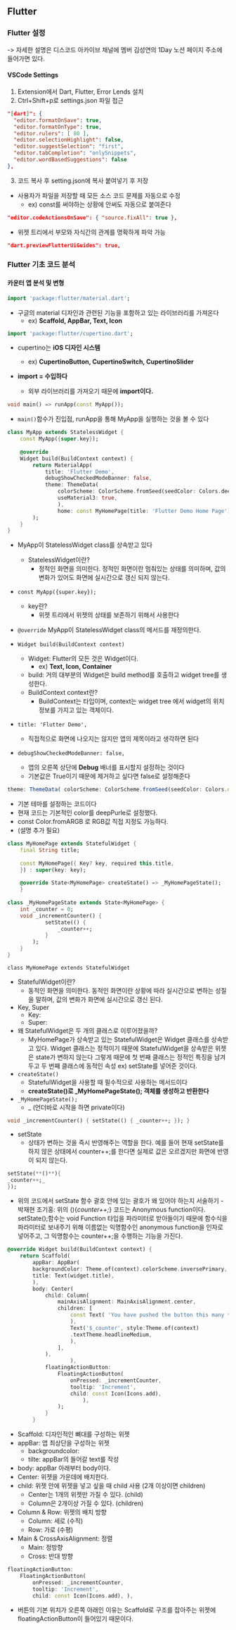 ## Flutter

### Flutter 설정
-> 자세한 설명은 디스코드 아카이브 채널에
멤버 김성연의 1Day 노션 페이지 주소에 들어가면 있다.

#### VSCode Settings
1. Extension에서 Dart, Flutter, Error Lends 설치
2. Ctrl+Shift+p로 settings.json 파일 접근
``` JSON
"[dart]": {
  "editor.formatOnSave": true,
  "editor.formatOnType": true,
  "editor.rulers": [ 80 ],
  "editor.selectionHighlight": false,
  "editor.suggestSelection": "first",
  "editor.tabCompletion": "onlySnippets",
  "editor.wordBasedSuggestions": false
},

```
3. 코드 복사 후 setting.json에 복사 붙여넣기 후 저장
- 사용자가 파일을 저장할 때 모든 소스 코드 문제를 자동으로 수정
    - ex) const를 써야하는 상황에 안써도 자동으로 붙여준다
``` JSON
"editor.codeActionsOnSave": { "source.fixAll": true },
```
- 위젯 트리에서 부모와 자식간의 관계를 명확하게 파악 가능
``` JSON
"dart.previewFlutterUiGuides": true,
```

### Flutter 기초 코드 분석

#### 카운터 앱 분석 및 변형

``` Dart
import 'package:flutter/material.dart';
```
- 구글의 material 디자인과 관련된 기능을 포함하고 있는 라이브러리를 가져온다
    - ex) **Scaffold, AppBar, Text, Icon**

```Dart
import 'package:flutter/cupertino.dart';
```
- cupertino는 **iOS 디자인 시스템**
    - ex) **CupertinoButton, CupertinoSwitch, CupertinoSlider**

- **import = 수입하다**
    - 외부 라이브러리를 가져오기 때문에 **import이다.**

```Dart
void main() => runApp(const MyApp());
```
- `main()`함수가 진입점, runApp을 통해 MyApp을 실행하는 것을 볼 수 있다

```Dart
class MyApp extends StatelessWidget {
	const MyApp({super.key});
	
	@override
	Widget build(BuildContext context) {
		return MaterialApp(
			title: 'Flutter Demo',
			debugShowCheckedModeBanner: false,
			theme: ThemeData(
				colorScheme: ColorScheme.fromSeed(seedColor: Colors.deepPurple),
				useMaterial3: true,
				),
				home: const MyHomePage(title: 'Flutter Demo Home Page'),
		);
	}
}
```
- MyApp이 StatelessWidget class를 상속받고 있다
    - StatelessWidget이란?
        - 정적인 화면을 의미한다. 정적인 화면이란 멈춰있는 상태를 의미하며, 값의 변화가 있어도 화면에 실시간으로  갱신 되지 않는다. 
- `const MyApp({super.key});`
	- key란?
		- 위젯 트리에서 위젯의 상태를 보존하기 위해서 사용한다
- `@override` MyApp이 StatelessWidget class의 메서드를 재정의한다.
- `Widget build(BuildContext context)`
	- Widget: Flutter의 모든 것은 Widget이다.
		- ex) **Text, Icon, Container**
	- build: 거의 대부분의 Widget은 build method를 호출하고 widget tree를 생성한다.
	- BuildContext context란?
		- BuildContext는 타입이며, context는 widget tree 에서 widget의 위치정보를 가지고 있는 객체이다.
- `title: 'Flutter Demo',`
    - 직접적으로 화면에 나오지는 않지만 앱의 제목이라고 생각하면 된다

- `debugShowCheckedModeBanner: false,`
    - 앱의 오른쪽 상단에 **Debug** 배너를 표시할지 설정하는 것이다
    - 기본값은 True이기 때문에 제거하고 싶다면 false로 설정해준다
``` JavaScript
theme: ThemeData( colorScheme: ColorScheme.fromSeed(seedColor: Colors.deepPurple), useMaterial3: true, ),
```
- 기본 테마를 설정하는 코드이다
- 현재 코드는 기본적인 color를 deepPurle로 설정했다. 
- const Color.fromARGB 로 RGB값 직접 지정도 가능하다.
- (설명 추가 필요)
```Dart
class MyHomePage extends StatefulWidget { 
	final String title; 
	
	const MyHomePage({ Key? key, required this.title, 
	}) : super(key: key); 
	
	@override State<MyHomePage> createState() => _MyHomePageState(); 
	} 
	
class _MyHomePageState extends State<MyHomePage> { 
	int _counter = 0; 
	void _incrementCounter() { 
			setState(() { 
				_counter++; 
			}
		); 
	}
}
```
`class MyHomePage extends StatefulWidget`
- StatefulWidget이란?
	- 동적인 화면을 의미한다. 동적인 화면이란 상황에 따라 실시간으로 변하는 성질을 말하며, 값의 변화가 화면에 실시간으로 갱신 된다.
- Key, Super
	- Key:
	- Super:
- 왜 StatefulWidget은 두 개의 클래스로 이루어졌을까?
	- MyHomePage가 상속받고 있는 StatefulWidget은 Widget 클래스를 상속받고 있다. Widget 클래스는 정적이기 때문에 StatefulWidget을 상속받은 위젯은 state가 변하지 않는다 그렇게 때문에 첫 번째 클래스는 정적인 특징을 남겨두고 두 번째 클래스에 동적인 속성 ex) setState를 넣어준 것이다.
- `createState()`
	- StatefulWidget을 사용할 때 필수적으로 사용하는 메서드이다
	- **createState()로 _MyHomePageState(); 객체를 생성하고 반환한다**
- `_MyHomePageState();`
    - _ (언더바로 시작을 하면 private이다)
```Dart
void _incrementCounter() { setState(() { _counter++; }); }
```
- setState
	- 상태가 변하는 것을 즉시 반영해주는 역할을 한다. 예를 들어 현재 setState를 하지 않은 상태에서 counter++;를 한다면 실제로 값은 오르겠지만 화면에 반영이 되지 않는다.
``` Dart
setState(**()**){
_counter++;_
});
```
- 위의 코드에서 setState 함수 괄호 안에 있는 괄호가 왜 있어야 하는지 서술하기 - 박재현
조기홍: 위의 (){_counter++;_} 코드는 Anonymous function이다. setState();함수는 void Function 타입을 파라미터로 받아들이기 때문에 함수식을 파라미터로 보내주기 위해 이름없는 익명함수인 anonymous function을 인자로 넣어주고, 그 익명함수는 counter++;을 수행하는 기능을 가진다.

```Dart
@override Widget build(BuildContext context) { 
	return Scaffold( 
		appBar: AppBar( 
		backgroundColor: Theme.of(context).colorScheme.inversePrimary, 
		title: Text(widget.title), 
		), 
		body: Center( 
			child: Column( 
				mainAxisAlignment: MainAxisAlignment.center, 
				children: [ 
					const Text( 'You have pushed the button this many times:', 
					), 
					Text('$_counter', style:Theme.of(context)
					.textTheme.headlineMedium, 
					),
				], 
			), 
					), 
			floatingActionButton: 
				FloatingActionButton( 
					onPressed: _incrementCounter, 
					tooltip: 'Increment', 
					child: const Icon(Icons.add), 
						), 
				); 
			} 
		}
```
- Scaffold: 디자인적인 뼈대를 구성하는 위젯
- appBar: 앱 최상단을 구성하는 위젯
	- backgroundcolor:
	- tilte: appBar의 들어갈 text를 작성
- body: appBar 아래부터 body이다.
- Center: 위젯을 가운데에 배치한다.
- child: 위젯 안에 위젯을 넣고 싶을 때 child 사용 (2개 이상이면 children)
	- Center는 1개의 위젯만 가질 수 있다. (child)
	- Column은 2개이상 가질 수 있다. (children)
- Column & Row: 위젯의 배치 방향
	- Column: 세로 (수직)
	- Row: 가로 (수평)
- Main & CrossAxisAlignment: 정렬 
	- Main: 정방향
	- Cross: 반대 방향

```Dart
floatingActionButton: 
	FloatingActionButton( 
		onPressed: _incrementCounter, 
		tooltip: 'Increment', 
		child: const Icon(Icons.add), ),
```
- 버튼의 기본 위치가 오른쪽 아래인 이유는 Scaffold로 구조를 잡아주는 위젯에 floatingActionButton이 들어있기 때문이다.